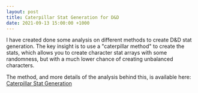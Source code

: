 ```yaml
---
layout: post
title: Caterpillar Stat Generation for D&D
date: 2021-09-13 15:00:00 +1000
---
```


I have created done some analysis on different methods to create D&D stat generation. The key insight is to use a "caterpillar method" to create the stats, which allows you to create character stat arrays with some randomness, but with a much lower chance of creating unbalanced characters.

The method, and more details of the analysis behind this, is available here:
[Caterpillar Stat Generation](https://bradleytjandra.github.io/pages/caterpillar-stat-generation/html/intro.html)